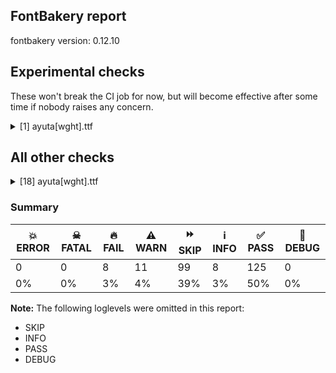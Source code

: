 ## FontBakery report

fontbakery version: 0.12.10



## Experimental checks

These won't break the CI job for now, but will become effective after some time if nobody raises any concern.


<details><summary>[1] ayuta[wght].ttf</summary>
<div>
<details>
    <summary>🔥 <b>FAIL</b> Checking that the typoAscender exceeds the yMax of the /Agrave. <a href="https://fontbakery.readthedocs.io/en/stable/fontbakery/checks/universal.metrics.html#"></a></summary>
    <div>







* 🔥 **FAIL** <p>OS/2.sTypoAscender value should be greater than 1857, but got 1638 instead</p>
 [code: typoAscender]



</div>
</details>
</div>
</details>




## All other checks



<details><summary>[18] ayuta[wght].ttf</summary>
<div>
<details>
    <summary>🔥 <b>FAIL</b> Checking correctness of monospaced metadata. <a href="https://fontbakery.readthedocs.io/en/stable/fontbakery/checks/opentype.name.html#"></a></summary>
    <div>







* 🔥 **FAIL** <p>The PANOSE numbers are incorrect for a monospaced font.</p>
 [code: mono-bad-panose]



* 🔥 **FAIL** <p>On monospaced fonts, the value of post.isFixedPitch must be set to a non-zero value (meaning 'fixed width monospaced'), but got 0 instead.</p>
 [code: mono-bad-post-isFixedPitch]



* ⚠️ **WARN** <p>The OpenType spec recommends at <a href="https://learn.microsoft.com/en-us/typography/opentype/spec/recom#hhea-table">https://learn.microsoft.com/en-us/typography/opentype/spec/recom#hhea-table</a> that hhea.numberOfHMetrics be set to 3 but this font has 1 instead.
Please read <a href="https://github.com/fonttools/fonttools/issues/3014">https://github.com/fonttools/fonttools/issues/3014</a> to decide whether this makes sense for your font.</p>
 [code: bad-numberOfHMetrics]



</div>
</details>

<details>
    <summary>🔥 <b>FAIL</b> Validates that when an instance record is included for the default instance, its subfamilyNameID value is set to a name ID whose string is equal to the string of either name ID 2 or 17, and its postScriptNameID value is set to a name ID whose string is equal to the string of name ID 6. <a href="https://fontbakery.readthedocs.io/en/stable/fontbakery/checks/opentype.fvar.html#"></a></summary>
    <div>







* 🔥 **FAIL** <p>'Regular' instance has the same coordinates as the default instance; its subfamily name should be 'regular'.</p>
<p>Note: It is alternatively possible that Name ID 17 is incorrect, and should be set to the default instance subfamily name, 'Regular', rather than ''regular''. If the default instance is 'Regular', NameID 17 is probably the problem.</p>
 [code: invalid-default-instance-subfamily-name]



* 🔥 **FAIL** <p>'Regular' instance has the same coordinates as the default instance; its postscript name should be 'ayuta-regular', instead of 'ayuta-Regular'.</p>
 [code: invalid-default-instance-postscript-name]



</div>
</details>

<details>
    <summary>🔥 <b>FAIL</b> Shapes languages in all GF glyphsets. <a href="https://fontbakery.readthedocs.io/en/stable/fontbakery/checks/googlefonts.glyphset.html#"></a></summary>
    <div>







* 🔥 **FAIL** <p>GF_Latin_Core glyphset:</p>
<table>
<thead>
<tr>
<th align="left">Language</th>
<th align="left">FAIL messages</th>
</tr>
</thead>
<tbody>
<tr>
<td align="left">de_Latn (German)</td>
<td align="left">Some base glyphs were missing: ẞ</td>
</tr>
<tr>
<td align="left">^</td>
<td align="left">Shaper produced a .notdef</td>
</tr>
</tbody>
</table>
 [code: failed-language-shaping]



* ⚠️ **WARN** <p>GF_Latin_Core glyphset:</p>
<table>
<thead>
<tr>
<th align="left">Language</th>
<th align="left">WARN messages</th>
</tr>
</thead>
<tbody>
<tr>
<td align="left">de_Latn (German)</td>
<td align="left">Some auxiliary glyphs were missing: ẞ</td>
</tr>
</tbody>
</table>
 [code: warning-language-shaping]



</div>
</details>

<details>
    <summary>🔥 <b>FAIL</b> Check family name for GF Guide compliance. <a href="https://fontbakery.readthedocs.io/en/stable/fontbakery/checks/googlefonts.name.html#"></a></summary>
    <div>







* 🔥 **FAIL** <p>&quot;ayuta&quot; doesn't start with an uppercase letter.</p>
 [code: starts-with-not-uppercase]



</div>
</details>

<details>
    <summary>🔥 <b>FAIL</b> Check font follows the Google Fonts CJK vertical metric schema <a href="https://fontbakery.readthedocs.io/en/stable/fontbakery/checks/googlefonts.vmetrics.html#"></a></summary>
    <div>







* 🔥 **FAIL** <p>OS/2.sTypoAscender is &quot;1638&quot; it should be 1802</p>
 [code: bad-OS/2.sTypoAscender]



* 🔥 **FAIL** <p>OS/2.sTypoDescender is &quot;-410&quot; it should be -246</p>
 [code: bad-OS/2.sTypoDescender]



</div>
</details>

<details>
    <summary>🔥 <b>FAIL</b> Check font names are correct <a href="https://fontbakery.readthedocs.io/en/stable/fontbakery/checks/googlefonts.name.html#"></a></summary>
    <div>







* 🔥 **FAIL** <p>Font names are incorrect:</p>
<table>
<thead>
<tr>
<th align="left">nameID</th>
<th align="left">current</th>
<th align="left">expected</th>
</tr>
</thead>
<tbody>
<tr>
<td align="left">Family Name</td>
<td align="left">ayuta</td>
<td align="left">ayuta</td>
</tr>
<tr>
<td align="left">Subfamily Name</td>
<td align="left">Regular</td>
<td align="left">Regular</td>
</tr>
<tr>
<td align="left">Full Name</td>
<td align="left"><strong>ayuta regular</strong></td>
<td align="left"><strong>ayuta Regular</strong></td>
</tr>
<tr>
<td align="left">Postscript Name</td>
<td align="left"><strong>ayuta-regular</strong></td>
<td align="left"><strong>ayuta-Regular</strong></td>
</tr>
<tr>
<td align="left">Typographic Family Name</td>
<td align="left"><strong>ayuta</strong></td>
<td align="left"><strong>N/A</strong></td>
</tr>
<tr>
<td align="left">Typographic Subfamily Name</td>
<td align="left"><strong>regular</strong></td>
<td align="left"><strong>N/A</strong></td>
</tr>
</tbody>
</table>
 [code: bad-names]



</div>
</details>

<details>
    <summary>🔥 <b>FAIL</b> Check Google Fonts glyph coverage. <a href="https://fontbakery.readthedocs.io/en/stable/fontbakery/checks/googlefonts.glyphset.html#"></a></summary>
    <div>







* 🔥 **FAIL** <p>Missing required codepoints:</p>
<pre><code>- 0x1E80 (LATIN CAPITAL LETTER W WITH GRAVE)


- 0x1E81 (LATIN SMALL LETTER W WITH GRAVE)


- 0x1E82 (LATIN CAPITAL LETTER W WITH ACUTE)


- 0x1E83 (LATIN SMALL LETTER W WITH ACUTE)


- 0x1E84 (LATIN CAPITAL LETTER W WITH DIAERESIS)


- 0x1E85 (LATIN SMALL LETTER W WITH DIAERESIS)


- 0x1E9E (LATIN CAPITAL LETTER SHARP S)


- 0x1EF2 (LATIN CAPITAL LETTER Y WITH GRAVE)


- 0x1EF3 (LATIN SMALL LETTER Y WITH GRAVE)


- 0x2013 (EN DASH)


- 0x2014 (EM DASH)


- 0x2018 (LEFT SINGLE QUOTATION MARK)


- 0x2019 (RIGHT SINGLE QUOTATION MARK)


- 0x201A (SINGLE LOW-9 QUOTATION MARK)


- 0x201C (LEFT DOUBLE QUOTATION MARK)


- 0x201D (RIGHT DOUBLE QUOTATION MARK)


- 0x201E (DOUBLE LOW-9 QUOTATION MARK)


- 0x2022 (BULLET)


- 0x2026 (HORIZONTAL ELLIPSIS)


- 0x2039 (SINGLE LEFT-POINTING ANGLE QUOTATION MARK)


- 0x203A (SINGLE RIGHT-POINTING ANGLE QUOTATION MARK)


- 0x20AC (EURO SIGN)


- 0x2122 (TRADE MARK SIGN)


- 0x2212 (MINUS SIGN)
</code></pre>
 [code: missing-codepoints]



</div>
</details>

<details>
    <summary>⚠️ <b>WARN</b> Check mark characters are in GDEF mark glyph class. <a href="https://fontbakery.readthedocs.io/en/stable/fontbakery/checks/opentype.gdef.html#"></a></summary>
    <div>







* ⚠️ **WARN** <p>The following mark characters could be in the GDEF mark glyph class:
acutecomb (U+0301), dotbelowcomb (U+0323), gravecomb (U+0300), tildecomb (U+0303), uni0302 (U+0302), uni0304 (U+0304), uni0306 (U+0306), uni0307 (U+0307), uni0308 (U+0308), uni030A (U+030A), uni030B (U+030B), uni030C (U+030C), uni0326 (U+0326), uni0327 (U+0327), uni0328 (U+0328) and uni0331 (U+0331)</p>
 [code: mark-chars]



</div>
</details>

<details>
    <summary>⚠️ <b>WARN</b> Does GPOS table have kerning information? This check skips monospaced fonts as defined by post.isFixedPitch value <a href="https://fontbakery.readthedocs.io/en/stable/fontbakery/checks/opentype.gpos.html#"></a></summary>
    <div>







* ⚠️ **WARN** <p>GPOS table lacks kerning information.</p>
 [code: lacks-kern-info]



</div>
</details>

<details>
    <summary>⚠️ <b>WARN</b> Check accent of Lcaron, dcaron, lcaron, tcaron <a href="https://fontbakery.readthedocs.io/en/stable/fontbakery/checks/universal.html#"></a></summary>
    <div>









* ⚠️ **WARN** <p>Lcaron is decomposed and therefore could not be checked. Please check manually.</p>
 [code: decomposed-outline]



* ⚠️ **WARN** <p>dcaron is decomposed and therefore could not be checked. Please check manually.</p>
 [code: decomposed-outline]



* ⚠️ **WARN** <p>lcaron is decomposed and therefore could not be checked. Please check manually.</p>
 [code: decomposed-outline]



* ⚠️ **WARN** <p>tcaron is decomposed and therefore could not be checked. Please check manually.</p>
 [code: decomposed-outline]



</div>
</details>

<details>
    <summary>⚠️ <b>WARN</b> Does the font contain chws and vchw features? <a href="https://fontbakery.readthedocs.io/en/stable/fontbakery/checks/universal.html#"></a></summary>
    <div>







* ⚠️ **WARN** <p>chws feature not found in font. Use chws_tool (<a href="https://github.com/googlefonts/chws_tool">https://github.com/googlefonts/chws_tool</a>) to add it.</p>
 [code: missing-chws-feature]



* ⚠️ **WARN** <p>vchw feature not found in font. Use chws_tool (<a href="https://github.com/googlefonts/chws_tool">https://github.com/googlefonts/chws_tool</a>) to add it.</p>
 [code: missing-vchw-feature]



</div>
</details>

<details>
    <summary>⚠️ <b>WARN</b> Font has **proper** whitespace glyph names? <a href="https://fontbakery.readthedocs.io/en/stable/fontbakery/checks/universal.glyphnames.html#"></a></summary>
    <div>







* ⚠️ **WARN** <p>Glyph 0x00A0 is called &quot;nbspace&quot;: Change to &quot;uni00A0&quot;</p>
 [code: not-recommended-00a0]



</div>
</details>

<details>
    <summary>⚠️ <b>WARN</b> Validate size, and resolution of article images, and ensure article page has minimum length and includes visual assets. <a href="https://fontbakery.readthedocs.io/en/stable/fontbakery/checks/googlefonts.article.html#"></a></summary>
    <div>







* ⚠️ **WARN** <p>Family metadata at fonts/variable does not have an article.</p>
 [code: lacks-article]



</div>
</details>

<details>
    <summary>⚠️ <b>WARN</b> Check for codepoints not covered by METADATA subsets. <a href="https://fontbakery.readthedocs.io/en/stable/fontbakery/checks/googlefonts.subsets.html#"></a></summary>
    <div>







* ⚠️ **WARN** <p>The following codepoints supported by the font are not covered by
any subsets defined in the font's metadata file, and will never
be served. You can solve this by either manually adding additional
subset declarations to METADATA.pb, or by editing the glyphset
definitions.</p>
<ul>
<li>U+02D8 BREVE: try adding one of: yi, canadian-aboriginal</li>
<li>U+02D9 DOT ABOVE: try adding one of: yi, canadian-aboriginal</li>
<li>U+02DB OGONEK: try adding one of: yi, canadian-aboriginal</li>
<li>U+0302 COMBINING CIRCUMFLEX ACCENT: try adding one of: math, cherokee, coptic, tifinagh</li>
<li>U+0306 COMBINING BREVE: try adding one of: old-permic, tifinagh</li>
<li>U+0307 COMBINING DOT ABOVE: try adding one of: syriac, old-permic, canadian-aboriginal, hebrew, malayalam, coptic, tai-le, math, tifinagh, todhri, duployan</li>
<li>U+030A COMBINING RING ABOVE: try adding one of: syriac, duployan</li>
<li>U+030B COMBINING DOUBLE ACUTE ACCENT: try adding one of: osage, cherokee</li>
<li>U+030C COMBINING CARON: try adding one of: tai-le, cherokee</li>
<li>U+0326 COMBINING COMMA BELOW: try adding math</li>
<li>U+0327 COMBINING CEDILLA: try adding math</li>
<li>U+0328 COMBINING OGONEK: not included in any glyphset definition</li>
<li>U+0331 COMBINING MACRON BELOW: try adding one of: sunuwar, thai, syriac, gothic, cherokee, caucasian-albanian, tifinagh</li>
<li>U+1100 HANGUL CHOSEONG KIYEOK: not included in any glyphset definition</li>
<li>U+1101 HANGUL CHOSEONG SSANGKIYEOK: not included in any glyphset definition</li>
<li>U+1102 HANGUL CHOSEONG NIEUN: not included in any glyphset definition</li>
<li>U+1103 HANGUL CHOSEONG TIKEUT: not included in any glyphset definition</li>
<li>U+1104 HANGUL CHOSEONG SSANGTIKEUT: not included in any glyphset definition</li>
<li>U+1105 HANGUL CHOSEONG RIEUL: not included in any glyphset definition</li>
<li>U+1106 HANGUL CHOSEONG MIEUM: not included in any glyphset definition</li>
<li>U+1107 HANGUL CHOSEONG PIEUP: not included in any glyphset definition</li>
<li>U+1108 HANGUL CHOSEONG SSANGPIEUP: not included in any glyphset definition</li>
<li>U+1109 HANGUL CHOSEONG SIOS: not included in any glyphset definition</li>
<li>U+110A HANGUL CHOSEONG SSANGSIOS: not included in any glyphset definition</li>
<li>U+110B HANGUL CHOSEONG IEUNG: not included in any glyphset definition</li>
<li>U+110C HANGUL CHOSEONG CIEUC: not included in any glyphset definition</li>
<li>U+110D HANGUL CHOSEONG SSANGCIEUC: not included in any glyphset definition</li>
<li>U+110E HANGUL CHOSEONG CHIEUCH: not included in any glyphset definition</li>
<li>U+110F HANGUL CHOSEONG KHIEUKH: not included in any glyphset definition</li>
<li>U+1110 HANGUL CHOSEONG THIEUTH: not included in any glyphset definition</li>
<li>U+1111 HANGUL CHOSEONG PHIEUPH: not included in any glyphset definition</li>
<li>U+1112 HANGUL CHOSEONG HIEUH: not included in any glyphset definition</li>
<li>U+1113 HANGUL CHOSEONG NIEUN-KIYEOK: not included in any glyphset definition</li>
<li>U+1114 HANGUL CHOSEONG SSANGNIEUN: not included in any glyphset definition</li>
<li>U+1115 HANGUL CHOSEONG NIEUN-TIKEUT: not included in any glyphset definition</li>
<li>U+1116 HANGUL CHOSEONG NIEUN-PIEUP: not included in any glyphset definition</li>
<li>U+1117 HANGUL CHOSEONG TIKEUT-KIYEOK: not included in any glyphset definition</li>
<li>U+1118 HANGUL CHOSEONG RIEUL-NIEUN: not included in any glyphset definition</li>
<li>U+1119 HANGUL CHOSEONG SSANGRIEUL: not included in any glyphset definition</li>
<li>U+111A HANGUL CHOSEONG RIEUL-HIEUH: not included in any glyphset definition</li>
<li>U+111B HANGUL CHOSEONG KAPYEOUNRIEUL: not included in any glyphset definition</li>
<li>U+111C HANGUL CHOSEONG MIEUM-PIEUP: not included in any glyphset definition</li>
<li>U+111D HANGUL CHOSEONG KAPYEOUNMIEUM: not included in any glyphset definition</li>
<li>U+111E HANGUL CHOSEONG PIEUP-KIYEOK: not included in any glyphset definition</li>
<li>U+111F HANGUL CHOSEONG PIEUP-NIEUN: not included in any glyphset definition</li>
<li>U+1120 HANGUL CHOSEONG PIEUP-TIKEUT: not included in any glyphset definition</li>
<li>U+1121 HANGUL CHOSEONG PIEUP-SIOS: not included in any glyphset definition</li>
<li>U+1122 HANGUL CHOSEONG PIEUP-SIOS-KIYEOK: not included in any glyphset definition</li>
<li>U+1123 HANGUL CHOSEONG PIEUP-SIOS-TIKEUT: not included in any glyphset definition</li>
<li>U+1124 HANGUL CHOSEONG PIEUP-SIOS-PIEUP: not included in any glyphset definition</li>
<li>U+1125 HANGUL CHOSEONG PIEUP-SSANGSIOS: not included in any glyphset definition</li>
<li>U+1126 HANGUL CHOSEONG PIEUP-SIOS-CIEUC: not included in any glyphset definition</li>
<li>U+1127 HANGUL CHOSEONG PIEUP-CIEUC: not included in any glyphset definition</li>
<li>U+1128 HANGUL CHOSEONG PIEUP-CHIEUCH: not included in any glyphset definition</li>
<li>U+1129 HANGUL CHOSEONG PIEUP-THIEUTH: not included in any glyphset definition</li>
<li>U+112A HANGUL CHOSEONG PIEUP-PHIEUPH: not included in any glyphset definition</li>
<li>U+112B HANGUL CHOSEONG KAPYEOUNPIEUP: not included in any glyphset definition</li>
<li>U+112C HANGUL CHOSEONG KAPYEOUNSSANGPIEUP: not included in any glyphset definition</li>
<li>U+112D HANGUL CHOSEONG SIOS-KIYEOK: not included in any glyphset definition</li>
<li>U+112E HANGUL CHOSEONG SIOS-NIEUN: not included in any glyphset definition</li>
<li>U+112F HANGUL CHOSEONG SIOS-TIKEUT: not included in any glyphset definition</li>
<li>U+1130 HANGUL CHOSEONG SIOS-RIEUL: not included in any glyphset definition</li>
<li>U+1131 HANGUL CHOSEONG SIOS-MIEUM: not included in any glyphset definition</li>
<li>U+1132 HANGUL CHOSEONG SIOS-PIEUP: not included in any glyphset definition</li>
<li>U+1133 HANGUL CHOSEONG SIOS-PIEUP-KIYEOK: not included in any glyphset definition</li>
<li>U+1134 HANGUL CHOSEONG SIOS-SSANGSIOS: not included in any glyphset definition</li>
<li>U+1135 HANGUL CHOSEONG SIOS-IEUNG: not included in any glyphset definition</li>
<li>U+1136 HANGUL CHOSEONG SIOS-CIEUC: not included in any glyphset definition</li>
<li>U+1137 HANGUL CHOSEONG SIOS-CHIEUCH: not included in any glyphset definition</li>
<li>U+1138 HANGUL CHOSEONG SIOS-KHIEUKH: not included in any glyphset definition</li>
<li>U+1139 HANGUL CHOSEONG SIOS-THIEUTH: not included in any glyphset definition</li>
<li>U+113A HANGUL CHOSEONG SIOS-PHIEUPH: not included in any glyphset definition</li>
<li>U+113B HANGUL CHOSEONG SIOS-HIEUH: not included in any glyphset definition</li>
<li>U+113C HANGUL CHOSEONG CHITUEUMSIOS: not included in any glyphset definition</li>
<li>U+113D HANGUL CHOSEONG CHITUEUMSSANGSIOS: not included in any glyphset definition</li>
<li>U+113E HANGUL CHOSEONG CEONGCHIEUMSIOS: not included in any glyphset definition</li>
<li>U+113F HANGUL CHOSEONG CEONGCHIEUMSSANGSIOS: not included in any glyphset definition</li>
<li>U+1140 HANGUL CHOSEONG PANSIOS: not included in any glyphset definition</li>
<li>U+1141 HANGUL CHOSEONG IEUNG-KIYEOK: not included in any glyphset definition</li>
<li>U+1142 HANGUL CHOSEONG IEUNG-TIKEUT: not included in any glyphset definition</li>
<li>U+1143 HANGUL CHOSEONG IEUNG-MIEUM: not included in any glyphset definition</li>
<li>U+1144 HANGUL CHOSEONG IEUNG-PIEUP: not included in any glyphset definition</li>
<li>U+1145 HANGUL CHOSEONG IEUNG-SIOS: not included in any glyphset definition</li>
<li>U+1146 HANGUL CHOSEONG IEUNG-PANSIOS: not included in any glyphset definition</li>
<li>U+1147 HANGUL CHOSEONG SSANGIEUNG: not included in any glyphset definition</li>
<li>U+1148 HANGUL CHOSEONG IEUNG-CIEUC: not included in any glyphset definition</li>
<li>U+1149 HANGUL CHOSEONG IEUNG-CHIEUCH: not included in any glyphset definition</li>
<li>U+114A HANGUL CHOSEONG IEUNG-THIEUTH: not included in any glyphset definition</li>
<li>U+114B HANGUL CHOSEONG IEUNG-PHIEUPH: not included in any glyphset definition</li>
<li>U+114C HANGUL CHOSEONG YESIEUNG: not included in any glyphset definition</li>
<li>U+114D HANGUL CHOSEONG CIEUC-IEUNG: not included in any glyphset definition</li>
<li>U+114E HANGUL CHOSEONG CHITUEUMCIEUC: not included in any glyphset definition</li>
<li>U+114F HANGUL CHOSEONG CHITUEUMSSANGCIEUC: not included in any glyphset definition</li>
<li>U+1150 HANGUL CHOSEONG CEONGCHIEUMCIEUC: not included in any glyphset definition</li>
<li>U+1151 HANGUL CHOSEONG CEONGCHIEUMSSANGCIEUC: not included in any glyphset definition</li>
<li>U+1152 HANGUL CHOSEONG CHIEUCH-KHIEUKH: not included in any glyphset definition</li>
<li>U+1153 HANGUL CHOSEONG CHIEUCH-HIEUH: not included in any glyphset definition</li>
<li>U+1154 HANGUL CHOSEONG CHITUEUMCHIEUCH: not included in any glyphset definition</li>
<li>U+1155 HANGUL CHOSEONG CEONGCHIEUMCHIEUCH: not included in any glyphset definition</li>
<li>U+1156 HANGUL CHOSEONG PHIEUPH-PIEUP: not included in any glyphset definition</li>
<li>U+1157 HANGUL CHOSEONG KAPYEOUNPHIEUPH: not included in any glyphset definition</li>
<li>U+1158 HANGUL CHOSEONG SSANGHIEUH: not included in any glyphset definition</li>
<li>U+1159 HANGUL CHOSEONG YEORINHIEUH: not included in any glyphset definition</li>
<li>U+115A HANGUL CHOSEONG KIYEOK-TIKEUT: not included in any glyphset definition</li>
<li>U+115B HANGUL CHOSEONG NIEUN-SIOS: not included in any glyphset definition</li>
<li>U+115C HANGUL CHOSEONG NIEUN-CIEUC: not included in any glyphset definition</li>
<li>U+115D HANGUL CHOSEONG NIEUN-HIEUH: not included in any glyphset definition</li>
<li>U+115E HANGUL CHOSEONG TIKEUT-RIEUL: not included in any glyphset definition</li>
<li>U+115F HANGUL CHOSEONG FILLER: not included in any glyphset definition</li>
<li>U+1160 HANGUL JUNGSEONG FILLER: not included in any glyphset definition</li>
<li>U+1161 HANGUL JUNGSEONG A: not included in any glyphset definition</li>
<li>U+1162 HANGUL JUNGSEONG AE: not included in any glyphset definition</li>
<li>U+1163 HANGUL JUNGSEONG YA: not included in any glyphset definition</li>
<li>U+1164 HANGUL JUNGSEONG YAE: not included in any glyphset definition</li>
<li>U+1165 HANGUL JUNGSEONG EO: not included in any glyphset definition</li>
<li>U+1166 HANGUL JUNGSEONG E: not included in any glyphset definition</li>
<li>U+1167 HANGUL JUNGSEONG YEO: not included in any glyphset definition</li>
<li>U+1168 HANGUL JUNGSEONG YE: not included in any glyphset definition</li>
<li>U+1169 HANGUL JUNGSEONG O: not included in any glyphset definition</li>
<li>U+116A HANGUL JUNGSEONG WA: not included in any glyphset definition</li>
<li>U+116B HANGUL JUNGSEONG WAE: not included in any glyphset definition</li>
<li>U+116C HANGUL JUNGSEONG OE: not included in any glyphset definition</li>
<li>U+116D HANGUL JUNGSEONG YO: not included in any glyphset definition</li>
<li>U+116E HANGUL JUNGSEONG U: not included in any glyphset definition</li>
<li>U+116F HANGUL JUNGSEONG WEO: not included in any glyphset definition</li>
<li>U+1170 HANGUL JUNGSEONG WE: not included in any glyphset definition</li>
<li>U+1171 HANGUL JUNGSEONG WI: not included in any glyphset definition</li>
<li>U+1172 HANGUL JUNGSEONG YU: not included in any glyphset definition</li>
<li>U+1173 HANGUL JUNGSEONG EU: not included in any glyphset definition</li>
<li>U+1174 HANGUL JUNGSEONG YI: not included in any glyphset definition</li>
<li>U+1175 HANGUL JUNGSEONG I: not included in any glyphset definition</li>
<li>U+1176 HANGUL JUNGSEONG A-O: not included in any glyphset definition</li>
<li>U+1177 HANGUL JUNGSEONG A-U: not included in any glyphset definition</li>
<li>U+1178 HANGUL JUNGSEONG YA-O: not included in any glyphset definition</li>
<li>U+1179 HANGUL JUNGSEONG YA-YO: not included in any glyphset definition</li>
<li>U+117A HANGUL JUNGSEONG EO-O: not included in any glyphset definition</li>
<li>U+117B HANGUL JUNGSEONG EO-U: not included in any glyphset definition</li>
<li>U+117C HANGUL JUNGSEONG EO-EU: not included in any glyphset definition</li>
<li>U+117D HANGUL JUNGSEONG YEO-O: not included in any glyphset definition</li>
<li>U+117E HANGUL JUNGSEONG YEO-U: not included in any glyphset definition</li>
<li>U+117F HANGUL JUNGSEONG O-EO: not included in any glyphset definition</li>
<li>U+1180 HANGUL JUNGSEONG O-E: not included in any glyphset definition</li>
<li>U+1181 HANGUL JUNGSEONG O-YE: not included in any glyphset definition</li>
<li>U+1182 HANGUL JUNGSEONG O-O: not included in any glyphset definition</li>
<li>U+1183 HANGUL JUNGSEONG O-U: not included in any glyphset definition</li>
<li>U+1184 HANGUL JUNGSEONG YO-YA: not included in any glyphset definition</li>
<li>U+1185 HANGUL JUNGSEONG YO-YAE: not included in any glyphset definition</li>
<li>U+1186 HANGUL JUNGSEONG YO-YEO: not included in any glyphset definition</li>
<li>U+1187 HANGUL JUNGSEONG YO-O: not included in any glyphset definition</li>
<li>U+1188 HANGUL JUNGSEONG YO-I: not included in any glyphset definition</li>
<li>U+1189 HANGUL JUNGSEONG U-A: not included in any glyphset definition</li>
<li>U+118A HANGUL JUNGSEONG U-AE: not included in any glyphset definition</li>
<li>U+118B HANGUL JUNGSEONG U-EO-EU: not included in any glyphset definition</li>
<li>U+118C HANGUL JUNGSEONG U-YE: not included in any glyphset definition</li>
<li>U+118D HANGUL JUNGSEONG U-U: not included in any glyphset definition</li>
<li>U+118E HANGUL JUNGSEONG YU-A: not included in any glyphset definition</li>
<li>U+118F HANGUL JUNGSEONG YU-EO: not included in any glyphset definition</li>
<li>U+1190 HANGUL JUNGSEONG YU-E: not included in any glyphset definition</li>
<li>U+1191 HANGUL JUNGSEONG YU-YEO: not included in any glyphset definition</li>
<li>U+1192 HANGUL JUNGSEONG YU-YE: not included in any glyphset definition</li>
<li>U+1193 HANGUL JUNGSEONG YU-U: not included in any glyphset definition</li>
<li>U+1194 HANGUL JUNGSEONG YU-I: not included in any glyphset definition</li>
<li>U+1195 HANGUL JUNGSEONG EU-U: not included in any glyphset definition</li>
<li>U+1196 HANGUL JUNGSEONG EU-EU: not included in any glyphset definition</li>
<li>U+1197 HANGUL JUNGSEONG YI-U: not included in any glyphset definition</li>
<li>U+1198 HANGUL JUNGSEONG I-A: not included in any glyphset definition</li>
<li>U+1199 HANGUL JUNGSEONG I-YA: not included in any glyphset definition</li>
<li>U+119A HANGUL JUNGSEONG I-O: not included in any glyphset definition</li>
<li>U+119B HANGUL JUNGSEONG I-U: not included in any glyphset definition</li>
<li>U+119C HANGUL JUNGSEONG I-EU: not included in any glyphset definition</li>
<li>U+119D HANGUL JUNGSEONG I-ARAEA: not included in any glyphset definition</li>
<li>U+119E HANGUL JUNGSEONG ARAEA: not included in any glyphset definition</li>
<li>U+119F HANGUL JUNGSEONG ARAEA-EO: not included in any glyphset definition</li>
<li>U+11A0 HANGUL JUNGSEONG ARAEA-U: not included in any glyphset definition</li>
<li>U+11A1 HANGUL JUNGSEONG ARAEA-I: not included in any glyphset definition</li>
<li>U+11A2 HANGUL JUNGSEONG SSANGARAEA: not included in any glyphset definition</li>
<li>U+11A3 HANGUL JUNGSEONG A-EU: not included in any glyphset definition</li>
<li>U+11A4 HANGUL JUNGSEONG YA-U: not included in any glyphset definition</li>
<li>U+11A5 HANGUL JUNGSEONG YEO-YA: not included in any glyphset definition</li>
<li>U+11A6 HANGUL JUNGSEONG O-YA: not included in any glyphset definition</li>
<li>U+11A7 HANGUL JUNGSEONG O-YAE: not included in any glyphset definition</li>
<li>U+11A8 HANGUL JONGSEONG KIYEOK: not included in any glyphset definition</li>
<li>U+11A9 HANGUL JONGSEONG SSANGKIYEOK: not included in any glyphset definition</li>
<li>U+11AA HANGUL JONGSEONG KIYEOK-SIOS: not included in any glyphset definition</li>
<li>U+11AB HANGUL JONGSEONG NIEUN: not included in any glyphset definition</li>
<li>U+11AC HANGUL JONGSEONG NIEUN-CIEUC: not included in any glyphset definition</li>
<li>U+11AD HANGUL JONGSEONG NIEUN-HIEUH: not included in any glyphset definition</li>
<li>U+11AE HANGUL JONGSEONG TIKEUT: not included in any glyphset definition</li>
<li>U+11AF HANGUL JONGSEONG RIEUL: not included in any glyphset definition</li>
<li>U+11B0 HANGUL JONGSEONG RIEUL-KIYEOK: not included in any glyphset definition</li>
<li>U+11B1 HANGUL JONGSEONG RIEUL-MIEUM: not included in any glyphset definition</li>
<li>U+11B2 HANGUL JONGSEONG RIEUL-PIEUP: not included in any glyphset definition</li>
<li>U+11B3 HANGUL JONGSEONG RIEUL-SIOS: not included in any glyphset definition</li>
<li>U+11B4 HANGUL JONGSEONG RIEUL-THIEUTH: not included in any glyphset definition</li>
<li>U+11B5 HANGUL JONGSEONG RIEUL-PHIEUPH: not included in any glyphset definition</li>
<li>U+11B6 HANGUL JONGSEONG RIEUL-HIEUH: not included in any glyphset definition</li>
<li>U+11B7 HANGUL JONGSEONG MIEUM: not included in any glyphset definition</li>
<li>U+11B8 HANGUL JONGSEONG PIEUP: not included in any glyphset definition</li>
<li>U+11B9 HANGUL JONGSEONG PIEUP-SIOS: not included in any glyphset definition</li>
<li>U+11BA HANGUL JONGSEONG SIOS: not included in any glyphset definition</li>
<li>U+11BB HANGUL JONGSEONG SSANGSIOS: not included in any glyphset definition</li>
<li>U+11BC HANGUL JONGSEONG IEUNG: not included in any glyphset definition</li>
<li>U+11BD HANGUL JONGSEONG CIEUC: not included in any glyphset definition</li>
<li>U+11BE HANGUL JONGSEONG CHIEUCH: not included in any glyphset definition</li>
<li>U+11BF HANGUL JONGSEONG KHIEUKH: not included in any glyphset definition</li>
<li>U+11C0 HANGUL JONGSEONG THIEUTH: not included in any glyphset definition</li>
<li>U+11C1 HANGUL JONGSEONG PHIEUPH: not included in any glyphset definition</li>
<li>U+11C2 HANGUL JONGSEONG HIEUH: not included in any glyphset definition</li>
<li>U+11C3 HANGUL JONGSEONG KIYEOK-RIEUL: not included in any glyphset definition</li>
<li>U+11C4 HANGUL JONGSEONG KIYEOK-SIOS-KIYEOK: not included in any glyphset definition</li>
<li>U+11C5 HANGUL JONGSEONG NIEUN-KIYEOK: not included in any glyphset definition</li>
<li>U+11C6 HANGUL JONGSEONG NIEUN-TIKEUT: not included in any glyphset definition</li>
<li>U+11C7 HANGUL JONGSEONG NIEUN-SIOS: not included in any glyphset definition</li>
<li>U+11C8 HANGUL JONGSEONG NIEUN-PANSIOS: not included in any glyphset definition</li>
<li>U+11C9 HANGUL JONGSEONG NIEUN-THIEUTH: not included in any glyphset definition</li>
<li>U+11CA HANGUL JONGSEONG TIKEUT-KIYEOK: not included in any glyphset definition</li>
<li>U+11CB HANGUL JONGSEONG TIKEUT-RIEUL: not included in any glyphset definition</li>
<li>U+11CC HANGUL JONGSEONG RIEUL-KIYEOK-SIOS: not included in any glyphset definition</li>
<li>U+11CD HANGUL JONGSEONG RIEUL-NIEUN: not included in any glyphset definition</li>
<li>U+11CE HANGUL JONGSEONG RIEUL-TIKEUT: not included in any glyphset definition</li>
<li>U+11CF HANGUL JONGSEONG RIEUL-TIKEUT-HIEUH: not included in any glyphset definition</li>
<li>U+11D0 HANGUL JONGSEONG SSANGRIEUL: not included in any glyphset definition</li>
<li>U+11D1 HANGUL JONGSEONG RIEUL-MIEUM-KIYEOK: not included in any glyphset definition</li>
<li>U+11D2 HANGUL JONGSEONG RIEUL-MIEUM-SIOS: not included in any glyphset definition</li>
<li>U+11D3 HANGUL JONGSEONG RIEUL-PIEUP-SIOS: not included in any glyphset definition</li>
<li>U+11D4 HANGUL JONGSEONG RIEUL-PIEUP-HIEUH: not included in any glyphset definition</li>
<li>U+11D5 HANGUL JONGSEONG RIEUL-KAPYEOUNPIEUP: not included in any glyphset definition</li>
<li>U+11D6 HANGUL JONGSEONG RIEUL-SSANGSIOS: not included in any glyphset definition</li>
<li>U+11D7 HANGUL JONGSEONG RIEUL-PANSIOS: not included in any glyphset definition</li>
<li>U+11D8 HANGUL JONGSEONG RIEUL-KHIEUKH: not included in any glyphset definition</li>
<li>U+11D9 HANGUL JONGSEONG RIEUL-YEORINHIEUH: not included in any glyphset definition</li>
<li>U+11DA HANGUL JONGSEONG MIEUM-KIYEOK: not included in any glyphset definition</li>
<li>U+11DB HANGUL JONGSEONG MIEUM-RIEUL: not included in any glyphset definition</li>
<li>U+11DC HANGUL JONGSEONG MIEUM-PIEUP: not included in any glyphset definition</li>
<li>U+11DD HANGUL JONGSEONG MIEUM-SIOS: not included in any glyphset definition</li>
<li>U+11DE HANGUL JONGSEONG MIEUM-SSANGSIOS: not included in any glyphset definition</li>
<li>U+11DF HANGUL JONGSEONG MIEUM-PANSIOS: not included in any glyphset definition</li>
<li>U+11E0 HANGUL JONGSEONG MIEUM-CHIEUCH: not included in any glyphset definition</li>
<li>U+11E1 HANGUL JONGSEONG MIEUM-HIEUH: not included in any glyphset definition</li>
<li>U+11E2 HANGUL JONGSEONG KAPYEOUNMIEUM: not included in any glyphset definition</li>
<li>U+11E3 HANGUL JONGSEONG PIEUP-RIEUL: not included in any glyphset definition</li>
<li>U+11E4 HANGUL JONGSEONG PIEUP-PHIEUPH: not included in any glyphset definition</li>
<li>U+11E5 HANGUL JONGSEONG PIEUP-HIEUH: not included in any glyphset definition</li>
<li>U+11E6 HANGUL JONGSEONG KAPYEOUNPIEUP: not included in any glyphset definition</li>
<li>U+11E7 HANGUL JONGSEONG SIOS-KIYEOK: not included in any glyphset definition</li>
<li>U+11E8 HANGUL JONGSEONG SIOS-TIKEUT: not included in any glyphset definition</li>
<li>U+11E9 HANGUL JONGSEONG SIOS-RIEUL: not included in any glyphset definition</li>
<li>U+11EA HANGUL JONGSEONG SIOS-PIEUP: not included in any glyphset definition</li>
<li>U+11EB HANGUL JONGSEONG PANSIOS: not included in any glyphset definition</li>
<li>U+11EC HANGUL JONGSEONG IEUNG-KIYEOK: not included in any glyphset definition</li>
<li>U+11ED HANGUL JONGSEONG IEUNG-SSANGKIYEOK: not included in any glyphset definition</li>
<li>U+11EE HANGUL JONGSEONG SSANGIEUNG: not included in any glyphset definition</li>
<li>U+11EF HANGUL JONGSEONG IEUNG-KHIEUKH: not included in any glyphset definition</li>
<li>U+11F0 HANGUL JONGSEONG YESIEUNG: not included in any glyphset definition</li>
<li>U+11F1 HANGUL JONGSEONG YESIEUNG-SIOS: not included in any glyphset definition</li>
<li>U+11F2 HANGUL JONGSEONG YESIEUNG-PANSIOS: not included in any glyphset definition</li>
<li>U+11F3 HANGUL JONGSEONG PHIEUPH-PIEUP: not included in any glyphset definition</li>
<li>U+11F4 HANGUL JONGSEONG KAPYEOUNPHIEUPH: not included in any glyphset definition</li>
<li>U+11F5 HANGUL JONGSEONG HIEUH-NIEUN: not included in any glyphset definition</li>
<li>U+11F6 HANGUL JONGSEONG HIEUH-RIEUL: not included in any glyphset definition</li>
<li>U+11F7 HANGUL JONGSEONG HIEUH-MIEUM: not included in any glyphset definition</li>
<li>U+11F8 HANGUL JONGSEONG HIEUH-PIEUP: not included in any glyphset definition</li>
<li>U+11F9 HANGUL JONGSEONG YEORINHIEUH: not included in any glyphset definition</li>
<li>U+11FA HANGUL JONGSEONG KIYEOK-NIEUN: not included in any glyphset definition</li>
<li>U+11FB HANGUL JONGSEONG KIYEOK-PIEUP: not included in any glyphset definition</li>
<li>U+11FC HANGUL JONGSEONG KIYEOK-CHIEUCH: not included in any glyphset definition</li>
<li>U+11FD HANGUL JONGSEONG KIYEOK-KHIEUKH: not included in any glyphset definition</li>
<li>U+11FE HANGUL JONGSEONG KIYEOK-HIEUH: not included in any glyphset definition</li>
<li>U+11FF HANGUL JONGSEONG SSANGNIEUN: not included in any glyphset definition</li>
</ul>
<p>Or you can add the above codepoints to one of the subsets supported by the font: <code>latin</code>, <code>latin-ext</code></p>
 [code: unreachable-subsetting]



</div>
</details>

<details>
    <summary>⚠️ <b>WARN</b> Ensure soft_dotted characters lose their dot when combined with marks that replace the dot. <a href="https://fontbakery.readthedocs.io/en/stable/fontbakery/checks/shaping.html#"></a></summary>
    <div>







* ⚠️ **WARN** <p>The dot of soft dotted characters used in orthographies <em>must</em> disappear in the following strings: i̊ i̋ j̀ j́ j̃ j̄ j̈ į̀ į́ į̂ į̃ į̄ į̌</p>
<p>The dot of soft dotted characters <em>should</em> disappear in other cases, for example: i̇ ǐ ị̇ ị̊ ị̋ ị̌ i̦̇ i̦̊ i̦̋ ǐ̦ i̧̇ i̧̊ i̧̋ ǐ̧ i̱̇ i̱̊ i̱̋ ǐ̱ j̆ j̇</p>
<p>Your font fully covers the following languages that require the soft-dotted feature: Lithuanian (Latn, 2,357,094 speakers), Ebira (Latn, 2,200,000 speakers), Dutch (Latn, 31,709,104 speakers), Igbo (Latn, 27,823,640 speakers), Ekpeye (Latn, 226,000 speakers), Ijo, Southeast (Latn, 2,471,000 speakers).</p>
<p>Your font does <em>not</em> cover the following languages that require the soft-dotted feature: Vute (Latn, 21,000 speakers), Ukrainian (Cyrl, 29,273,587 speakers), Ma’di (Latn, 584,000 speakers), Basaa (Latn, 332,940 speakers), Kpelle, Guinea (Latn, 622,000 speakers), Ejagham (Latn, 120,000 speakers), Fur (Latn, 1,230,163 speakers), Dan (Latn, 1,099,244 speakers), Makaa (Latn, 221,000 speakers), Aghem (Latn, 38,843 speakers), Mundani (Latn, 34,000 speakers), Belarusian (Cyrl, 10,064,517 speakers), Bete-Bendi (Latn, 100,000 speakers), Nzakara (Latn, 50,000 speakers), Southern Kisi (Latn, 360,000 speakers), Dii (Latn, 71,000 speakers), Nateni (Latn, 100,000 speakers), Ngbaka (Latn, 1,020,000 speakers), Mango (Latn, 77,000 speakers), Navajo (Latn, 166,319 speakers), Zapotec (Latn, 490,000 speakers), Sar (Latn, 500,000 speakers), Gulay (Latn, 250,478 speakers), Kom (Latn, 360,685 speakers), Mfumte (Latn, 79,000 speakers), Koonzime (Latn, 40,000 speakers), Bafut (Latn, 158,146 speakers), Avokaya (Latn, 100,000 speakers), Lugbara (Latn, 2,200,000 speakers), Yala (Latn, 200,000 speakers), Cicipu (Latn, 44,000 speakers), South Central Banda (Latn, 244,000 speakers).</p>
 [code: soft-dotted]



</div>
</details>

<details>
    <summary>⚠️ <b>WARN</b> Ensure variable fonts include an avar table. <a href="https://fontbakery.readthedocs.io/en/stable/fontbakery/checks/googlefonts.varfont.html#"></a></summary>
    <div>







* ⚠️ **WARN** <p>This variable font does not have an avar table.</p>
 [code: missing-avar]



</div>
</details>

<details>
    <summary>⚠️ <b>WARN</b> Ensure fonts have ScriptLangTags declared on the 'meta' table. <a href="https://fontbakery.readthedocs.io/en/stable/fontbakery/checks/googlefonts.meta.html#"></a></summary>
    <div>







* ⚠️ **WARN** <p>This font file does not have a 'meta' table.</p>
 [code: lacks-meta-table]



</div>
</details>

<details>
    <summary>⚠️ <b>WARN</b> Checking OS/2 achVendID. <a href="https://fontbakery.readthedocs.io/en/stable/fontbakery/checks/googlefonts.os2.html#"></a></summary>
    <div>







* ⚠️ **WARN** <p>OS/2 VendorID value '    ' is not yet recognized. If you registered it recently, then it's safe to ignore this warning message. Otherwise, you should set it to your own unique 4 character code, and register it with Microsoft at <a href="https://www.microsoft.com/typography/links/vendorlist.aspx">https://www.microsoft.com/typography/links/vendorlist.aspx</a></p>
 [code: unknown]



</div>
</details>
</div>
</details>




### Summary

| 💥 ERROR | ☠ FATAL | 🔥 FAIL | ⚠️ WARN | ⏩ SKIP | ℹ️ INFO | ✅ PASS | 🔎 DEBUG | 
| ---|---|---|---|---|---|---|---|
| 0 | 0 | 8 | 11 | 99 | 8 | 125 | 0 | 
| 0% | 0% | 3% | 4% | 39% | 3% | 50% | 0% | 



**Note:** The following loglevels were omitted in this report:


* SKIP
* INFO
* PASS
* DEBUG
